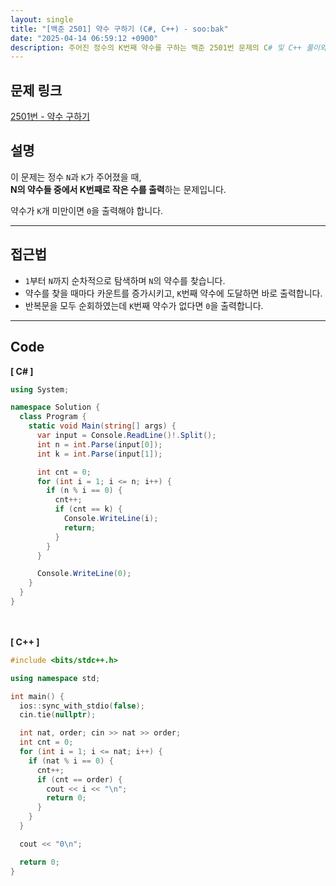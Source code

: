 ```yaml
---
layout: single
title: "[백준 2501] 약수 구하기 (C#, C++) - soo:bak"
date: "2025-04-14 06:59:12 +0900"
description: 주어진 정수의 K번째 약수를 구하는 백준 2501번 문제의 C# 및 C++ 풀이와 해설
---
```


## 문제 링크
[2501번 - 약수 구하기](https://www.acmicpc.net/problem/2501)

## 설명
이 문제는 정수 `N`과 `K`가 주어졌을 때,  <br>
**N의 약수들 중에서 K번째로 작은 수를 출력**하는 문제입니다.

약수가 `K`개 미만이면 `0`을 출력해야 합니다.

---

## 접근법
- `1`부터 `N`까지 순차적으로 탐색하며 `N`의 약수를 찾습니다.
- 약수를 찾을 때마다 카운트를 증가시키고, `K`번째 약수에 도달하면 바로 출력합니다.
- 반복문을 모두 순회하였는데 `K`번째 약수가 없다면 `0`을 출력합니다.

---

## Code
<b>[ C# ] </b>
<br>

```csharp
using System;

namespace Solution {
  class Program {
    static void Main(string[] args) {
      var input = Console.ReadLine()!.Split();
      int n = int.Parse(input[0]);
      int k = int.Parse(input[1]);

      int cnt = 0;
      for (int i = 1; i <= n; i++) {
        if (n % i == 0) {
          cnt++;
          if (cnt == k) {
            Console.WriteLine(i);
            return;
          }
        }
      }

      Console.WriteLine(0);
    }
  }
}
```

<br><br>
<b>[ C++ ] </b>
<br>

```cpp
#include <bits/stdc++.h>

using namespace std;

int main() {
  ios::sync_with_stdio(false);
  cin.tie(nullptr);

  int nat, order; cin >> nat >> order;
  int cnt = 0;
  for (int i = 1; i <= nat; i++) {
    if (nat % i == 0) {
      cnt++;
      if (cnt == order) {
        cout << i << "\n";
        return 0;
      }
    }
  }

  cout << "0\n";

  return 0;
}
```
